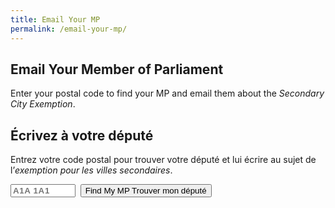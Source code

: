 ```yaml
---
title: Email Your MP
permalink: /email-your-mp/
---
```


<section class="section">
  <div class="lang-en">
    <h1>Email Your Member of Parliament</h1>
    <p>Enter your postal code to find your MP and email them about the <em>Secondary City Exemption</em>.</p>
  </div>
  <div class="lang-fr">
    <h1>Écrivez à votre député</h1>
    <p>Entrez votre code postal pour trouver votre député et lui écrire au sujet de l’<em>exemption pour les villes secondaires</em>.</p>
  </div>

  <form class="mp-lookup" onsubmit="return false;">
    <label for="pc" class="sr-only">Postal code / Code postal</label>
    <input id="pc" name="pc" placeholder="A1A 1A1" inputmode="text" autocomplete="postal-code" maxlength="7">
    <button type="button" class="btn primary" id="lookupBtn">
      <span class="lang-en">Find My MP</span>
      <span class="lang-fr">Trouver mon député</span>
    </button>
  </form>

  <div id="mpResult" class="mp-result" hidden></div>
</section>

<script>
(function(){
  // Use the dedicated representatives endpoint
  const API = "https://represent.opennorth.ca/representatives/?format=json&postal_code=";

  const resultEl = document.getElementById('mpResult');
  const btn = document.getElementById('lookupBtn');
  const input = document.getElementById('pc');

  // Canadian postal code pattern
  const pcRegex = /^[ABCEGHJ-NPRSTVXY]\d[ABCEGHJ-NPRSTV-Z][ -]?\d[ABCEGHJ-NPRSTV-Z]\d$/i;

  function t(en, fr){
    const isFr = document.documentElement.classList.contains('show-fr');
    return isFr ? fr : en;
  }

  function normalizePC(v){
    return (v || "").toUpperCase().replace(/\s+/g, "");
  }

  function pickMP(list){
    // Prefer House of Commons / federal MP
    return (list || []).find(r =>
      /house of commons/i.test(r.representative_set_name || "") ||
      /(member of parliament|mp)/i.test(r.elected_office || "")
    ) || null;
  }

  function renderMP(mp, prettyPC){
    if(!mp){
      resultEl.hidden = false;
      resultEl.innerHTML = `
        <div class="notice error">
          ${t("We couldn’t find the MP for that postal code. Please check the code or use the House of Commons search.",
              "Nous n’avons pas trouvé le député pour ce code postal. Veuillez vérifier le code ou utiliser la recherche de la Chambre des communes.")}
          <br>
          <a href="https://www.ourcommons.ca/members/en" target="_blank" rel="noopener">
            ${t("Search on ourcommons.ca","Chercher sur ourcommons.ca")}
          </a>
        </div>`;
      return;
    }

    const subjectEN = "Support a codeshare-only exemption for secondary Canadian cities";
    const subjectFR = "Appuyer une dérogation conditionnelle au partage de code pour les villes secondaires";

    const bodyEN = `Dear ${mp.name ? "MP " + mp.name : "Member of Parliament"},%0D%0A%0D%0A` +
`As a constituent (${prettyPC}), I’m asking you to support a narrow, codeshare-only exemption in Canada’s Air Transport Agreements. ` +
`It would allow foreign airlines to exceed bilateral caps only when flying to designated Canadian secondary cities ` +
`under a mandatory codeshare with a Canadian carrier. This improves affordability and keeps long-haul traffic in Canada. %0D%0A%0D%0A` +
`Thank you for your attention.`;

    const bodyFR = `Bonjour ${mp.name ? "Monsieur/Madame " + mp.name : "député(e)"},%0D%0A%0D%0A` +
`À titre d’électeur (${prettyPC}), je vous demande d’appuyer une dérogation ciblée et conditionnelle au partage de code ` +
`dans les accords de transport aérien du Canada. Elle permettrait des dessertes au-delà des plafonds bilatéraux uniquement vers des villes secondaires ` +
`désignées, lorsque les vols sont exploités en partage de code avec une compagnie canadienne. %0D%0A%0D%0A` +
`Merci de votre attention.`;

    const isFr = document.documentElement.classList.contains('show-fr');
    const subject = encodeURIComponent(isFr ? subjectFR : subjectEN);
    const body = isFr ? bodyFR : bodyEN;

    const mailto = `mailto:${encodeURIComponent(mp.email || "")}?subject=${subject}&body=${body}`;

    resultEl.hidden = false;
    resultEl.innerHTML = `
      <div class="mp-card">
        <div class="mp-main">
          <h3>${mp.name || t("Member of Parliament","Député(e)")}</h3>
          <p>
            ${mp.party ? `<strong>${mp.party}</strong> · ` : ""}${mp.district || ""}
            ${mp.email ? `<br><a href="mailto:${mp.email}">${mp.email}</a>` : ""}
            ${mp.phone ? `<br>${mp.phone}` : ""}
            ${mp.url ? `<br><a href="${mp.url}" target="_blank" rel="noopener">${t("Website","Site web")}</a>` : ""}
          </p>
        </div>
        <div class="mp-actions">
          ${mp.email ? `
            <a class="btn primary" href="${mailto}">
              ${t("Compose Email","Écrire un courriel")}
            </a>` : `
            <div class="notice">
              ${t("No email found. Use the website link above or call the constituency office.",
                   "Aucun courriel trouvé. Utilisez le site web ci-dessus ou téléphonez au bureau de circonscription.")}
            </div>`}
        </div>
      </div>`;
  }

  btn.addEventListener('click', async () => {
    const raw = input.value.trim();
    if (!pcRegex.test(raw)) {
      resultEl.hidden = false;
      resultEl.innerHTML = `<div class="notice error">${t("Please enter a valid Canadian postal code (e.g., K1A 0B1).",
                                                           "Veuillez entrer un code postal canadien valide (p. ex. K1A 0B1).")}</div>`;
      return;
    }

    const pc = normalizePC(raw);                 // e.g., K1A0B1 (no space)
    const url = API + encodeURIComponent(pc);    // https://…/representatives/?postal_code=K1A0B1

    resultEl.hidden = false;
    resultEl.innerHTML = `<div class="notice">${t("Looking up your MP…","Recherche de votre député…")}</div>`;

    try{
      const res = await fetch(url, { headers: { "Accept": "application/json" } });
      const json = await res.json();
      const mp = pickMP(json && json.objects);
      renderMP(mp, pc.replace(/^([A-Z]\d[A-Z])(\d[A-Z]\d)$/, '$1 $2'));
    }catch(err){
      console.error(err);
      renderMP(null);
    }
  });
})();
</script>


<style>
/* Minimal styles to look good with your theme */
.mp-lookup { display:flex; gap:.5rem; flex-wrap:wrap; margin:.5rem 0 1rem }
.mp-lookup input { width:14ch; text-transform:uppercase; font-weight:600; letter-spacing:.05em }
.notice { padding:.75rem 1rem; background:#f5f5f5; border-radius:.5rem; }
.notice.error { background:#ffe9e9; }
.mp-card { display:grid; gap:1rem; grid-template-columns: 1fr auto; align-items:center; padding:1rem; border:1px solid #e5e5e5; border-radius:.75rem; }
@media (max-width:700px){ .mp-card{ grid-template-columns: 1fr; } }
.btn.primary { text-decoration:none; }
.sr-only { position:absolute; left:-9999px; width:1px; height:1px; overflow:hidden; }
</style>
